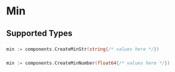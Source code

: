 # Min


## Supported Types

### 

```go
min := components.CreateMinStr(string{/* values here */})
```

### 

```go
min := components.CreateMinNumber(float64{/* values here */})
```

